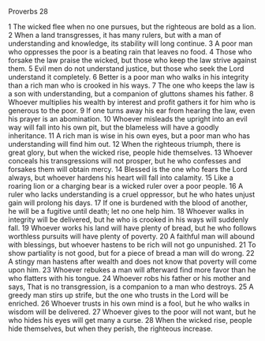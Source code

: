 Proverbs 28

1	The wicked flee when no one pursues, but the righteous are bold as a lion.
2	When a land transgresses, it has many rulers, but with a man of understanding and knowledge, its stability will long continue.
3	A poor man who oppresses the poor is a beating rain that leaves no food.
4	Those who forsake the law praise the wicked, but those who keep the law strive against them.
5	Evil men do not understand justice, but those who seek the Lord understand it completely.
6	Better is a poor man who walks in his integrity than a rich man who is crooked in his ways.
7	The one who keeps the law is a son with understanding, but a companion of gluttons shames his father.
8	Whoever multiplies his wealth by interest and profit gathers it for him who is generous to the poor.
9	If one turns away his ear from hearing the law, even his prayer is an abomination.
10	Whoever misleads the upright into an evil way will fall into his own pit, but the blameless will have a goodly inheritance.
11	A rich man is wise in his own eyes, but a poor man who has understanding will find him out.
12	When the righteous triumph, there is great glory, but when the wicked rise, people hide themselves.
13	Whoever conceals his transgressions will not prosper, but he who confesses and forsakes them will obtain mercy.
14	Blessed is the one who fears the Lord always, but whoever hardens his heart will fall into calamity.
15	Like a roaring lion or a charging bear is a wicked ruler over a poor people.
16	A ruler who lacks understanding is a cruel oppressor, but he who hates unjust gain will prolong his days.
17	If one is burdened with the blood of another, he will be a fugitive until death; let no one help him.
18	Whoever walks in integrity will be delivered, but he who is crooked in his ways will suddenly fall.
19	Whoever works his land will have plenty of bread, but he who follows worthless pursuits will have plenty of poverty.
20	A faithful man will abound with blessings, but whoever hastens to be rich will not go unpunished.
21	To show partiality is not good, but for a piece of bread a man will do wrong.
22	A stingy man hastens after wealth and does not know that poverty will come upon him.
23	Whoever rebukes a man will afterward find more favor than he who flatters with his tongue.
24	Whoever robs his father or his mother and says, That is no transgression, is a companion to a man who destroys.
25	A greedy man stirs up strife, but the one who trusts in the Lord will be enriched.
26	Whoever trusts in his own mind is a fool, but he who walks in wisdom will be delivered.
27	Whoever gives to the poor will not want, but he who hides his eyes will get many a curse.
28	When the wicked rise, people hide themselves, but when they perish, the righteous increase.

